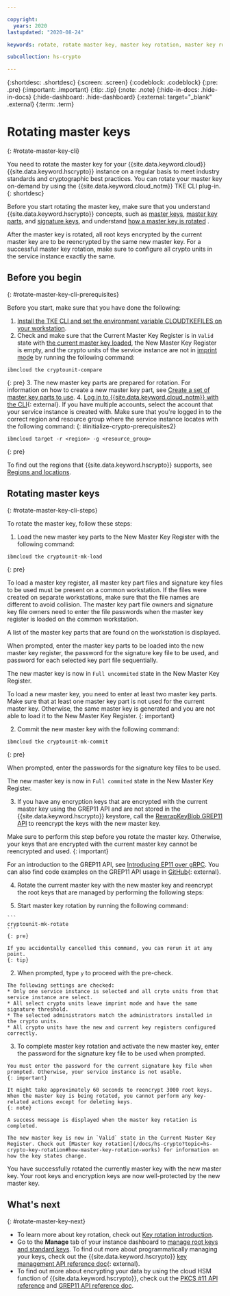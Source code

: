 ```yaml
---

copyright:
  years: 2020
lastupdated: "2020-08-24"

keywords: rotate, rotate master key, master key rotation, master key rolling, rewrap root key, reencrypt root key

subcollection: hs-crypto

---
```


{:shortdesc: .shortdesc}
{:screen: .screen}
{:codeblock: .codeblock}
{:pre: .pre}
{:important: .important}
{:tip: .tip}
{:note: .note}
{:hide-in-docs: .hide-in-docs}
{:hide-dashboard: .hide-dashboard}
{:external: target="_blank" .external}
{:term: .term}


# Rotating master keys
{: #rotate-master-key-cli}

You need to rotate the master key for your {{site.data.keyword.cloud}} {{site.data.keyword.hscrypto}} instance on a regular basis to meet industry standards and cryptographic best practices. You can rotate your master key on-demand by using the {{site.data.keyword.cloud_notm}} TKE CLI plug-in.
{: shortdesc}

Before you start rotating the master key, make sure that you understand {{site.data.keyword.hscrypto}} concepts, such as [master keys](/docs/hs-crypto?topic=hs-crypto-understand-concepts#master-key-concept), [master key parts](/docs/hs-crypto?topic=hs-crypto-understand-concepts#master-key-part-concept), and [signature keys](/docs/hs-crypto?topic=hs-crypto-understand-concepts#signature-key-concept), and understand [how a master key is rotated](/docs/hs-crypto?topic=hs-crypto-key-rotation#how-master-key-rotation-works) .

After the master key is rotated, all root keys encrypted by the current master key are to be reencrypted by the same new master key. For a successful master key rotation, make sure to configure all crypto units in the service instance exactly the same. 

## Before you begin
{: #rotate-master-key-cli-prerequisites}

Before you start, make sure that you have done the following:

1. [Install the TKE CLI and set the environment variable CLOUDTKEFILES on your workstation](/docs/hs-crypto?topic=hs-crypto-initialize-hsm#initialize-crypto-prerequisites).
2. Check and make sure that the Current Master Key Register is in `Valid` state with [the current master key loaded](/docs/hs-crypto?topic=hs-crypto-initialize-hsm#load-master-keys), the New Master Key Register is empty, and the crypto units of the service instance are not in [imprint mode](/docs/hs-crypto?topic=hs-crypto-understand-concepts#imprint-mode-concept) by running the following command:

  ```
  ibmcloud tke cryptounit-compare
  ```
  {: pre}
3. The new master key parts are prepared for rotation. For information on how to create a new master key part, see [Create a set of master key parts to use](/docs/hs-crypto?topic=hs-crypto-initialize-hsm#step4-create-master-key).
4. [Log in to {{site.data.keyword.cloud_notm}} with the CLI](/docs/cli?topic=cli-getting-started#step3-configure-idt-env){: external}. If you have multiple accounts, select the account that your service instance is created with. Make sure that you're logged in to the correct region and resource group where the service instance locates with the following command:
{: #initialize-crypto-prerequisites2}

  ```
  ibmcloud target -r <region> -g <resource_group>
  ```
  {: pre}

  To find out the regions that {{site.data.keyword.hscrypto}} supports, see [Regions and locations](/docs/hs-crypto?topic=hs-crypto-regions).

## Rotating master keys
{: #rotate-master-key-cli-steps}

To rotate the master key, follow these steps:

1. Load the new master key parts to the New Master Key Register with the following command:

  ```
  ibmcloud tke cryptounit-mk-load
  ```
  {: pre}

  To load a master key register, all master key part files and signature key files to be used must be present on a common workstation. If the files were created on separate workstations, make sure that the file names are different to avoid collision. The master key part file owners and signature key file owners need to enter the file passwords when the master key register is loaded on the common workstation.

  A list of the master key parts that are found on the workstation is displayed.

  When prompted, enter the master key parts to be loaded into the new master key register, the password for the signature key file to be used, and password for each selected key part file sequentially.

  The new master key is now in `Full uncommited` state in the New Master Key Register.

  To load a new master key, you need to enter at least two master key parts. Make sure that at least one master key part is not used for the current master key. Otherwise, the same master key is generated and you are not able to load it to the New Master Key Register.
  {: important}

2. Commit the new master key with the following command:

  ```
  ibmcloud tke cryptounit-mk-commit
  ```
  {: pre}

  When prompted, enter the passwords for the signature key files to be used.

  The new master key is now in `Full commited` state in the New Master Key Register.

3. If you have any encryption keys that are encrypted with the current master key using the GREP11 API and are not stored in the {{site.data.keyword.hscrypto}} keystore, call the [RewrapKeyBlob GREP11 API](/docs/hs-crypto?topic=hs-crypto-grep11-api-ref#grep11-rewrapKeyBlob) to reencrypt the keys with the new master key.

  Make sure to perform this step before you rotate the master key. Otherwise, your keys that are encrypted with the current master key cannot be reencrypted and used.
  {: important}

  For an introduction to the GREP11 API, see [Introducing EP11 over gRPC](/docs/hs-crypto?topic=hs-crypto-grep11_intro). You can also find code examples on the GREP11 API usage in [GitHub](https://github.com/ibm-developer/ibm-cloud-hyperprotectcrypto){: external}.

4. Rotate the current master key with the new master key and reencrypt the root keys that are managed by performing the following steps:

  1. Start master key rotation by running the following command:

    ```
    cryptounit-mk-rotate
    ```
    {: pre}

    If you accidentally cancelled this command, you can rerun it at any point.
    {: tip}

  2. When prompted, type `y` to proceed with the pre-check.

    The following settings are checked:
    * Only one service instance is selected and all cryto units from that service instance are select.
    * All select crypto units leave imprint mode and have the same signature threshold.
    * The selected administrators match the administrators installed in the crypto units.
    * All crypto units have the new and current key registers configured correctly.

  3. To complete master key rotation and activate the new master key, enter the password for the signature key file to be used when prompted.

    You must enter the password for the current signature key file when prompted. Otherwise, your service instance is not usable.
    {: important}

    It might take approximately 60 seconds to reencrypt 3000 root keys. When the master key is being rotated, you cannot perform any key-related actions except for deleting keys.
    {: note}

    A success message is displayed when the master key rotation is completed.

    The new master key is now in `Valid` state in the Current Master Key Register. Check out [Master key rotation](/docs/hs-crypto?topic=hs-crypto-key-rotation#how-master-key-rotation-works) for information on how the key states change.

You have successfully rotated the currently master key with the new master key. Your root keys and encryption keys are now well-protected by the new master key.

## What's next
{: #rotate-master-key-next}

- To learn more about key rotation, check out [Key rotation introduction](/docs/hs-crypto?topic=hs-crypto-key-rotation).
- Go to the **Manage** tab of your instance dashboard to [manage root keys and standard keys](/docs/hs-crypto?topic=hs-crypto-get-started#manage-keys). To find out more about programmatically managing your keys, check out the {{site.data.keyword.hscrypto}} [key management API reference doc](https://{DomainName}/apidocs/hs-crypto){: external}.
- To find out more about encrypting your data by using the cloud HSM function of {{site.data.keyword.hscrypto}}, check out the [PKCS #11 API reference](/docs/hs-crypto?topic=hs-crypto-pkcs11-api-ref) and [GREP11 API reference doc](/docs/hs-crypto?topic=hs-crypto-grep11-api-ref).
